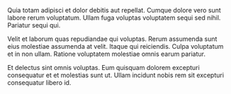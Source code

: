 Quia totam adipisci et dolor debitis aut repellat. Cumque dolore vero sunt labore rerum voluptatum. Ullam fuga voluptas voluptatem sequi sed nihil. Pariatur sequi qui.
 Velit et laborum quas repudiandae qui voluptas. Rerum assumenda sunt eius molestiae assumenda at velit. Itaque qui reiciendis. Culpa voluptatum et in non ullam. Ratione voluptatem molestiae omnis earum pariatur.
 Et delectus sint omnis voluptas. Eum quisquam dolorem excepturi consequatur et et molestias sunt ut. Ullam incidunt nobis rem sit excepturi consequatur libero id.